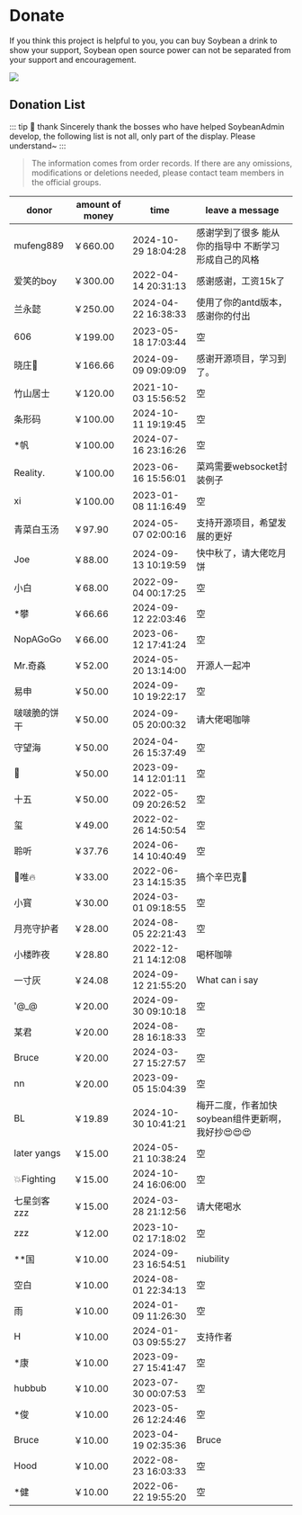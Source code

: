 # Donate

If you think this project is helpful to you, you can buy Soybean a drink to show your support, Soybean open source power can not be separated from your support and encouragement.

![](https://soybeanjs-1300612522.cos.ap-guangzhou.myqcloud.com/uPic/donation.png)

## Donation List

::: tip 🎉 thank
Sincerely thank the bosses who have helped SoybeanAdmin develop, the following list is not all, only part of the display. Please understand~
:::

> The information comes from order records. If there are any omissions, modifications or deletions needed, please contact team members in the official groups.

| donor        | amount of money | time                | leave a message                                      |
| ------------ | --------------- | ------------------- | ---------------------------------------------------- |
| mufeng889    | ￥660.00        | 2024-10-29 18:04:28 | 感谢学到了很多 能从你的指导中 不断学习形成自己的风格 |
| 爱笑的boy    | ￥300.00        | 2022-04-14 20:31:13 | 感谢感谢，工资15k了                                  |
| 兰永懿       | ￥250.00        | 2024-04-22 16:38:33 | 使用了你的antd版本，感谢你的付出                     |
| 606          | ￥199.00        | 2023-05-18 17:03:44 | 空                                                   |
| 晓庄💪       | ￥166.66        | 2024-09-09 09:09:09 | 感谢开源项目，学习到了。                             |
| 竹山居士     | ￥120.00        | 2021-10-03 15:56:52 | 空                                                   |
| 条形码       | ￥100.00        | 2024-10-11 19:19:45 | 空                                                   |
| \*帆         | ￥100.00        | 2024-07-16 23:16:26 | 空                                                   |
| Reality.     | ￥100.00        | 2023-06-16 15:56:01 | 菜鸡需要websocket封装例子                            |
| xi           | ￥100.00        | 2023-01-08 11:16:49 | 空                                                   |
| 青菜白玉汤   | ￥97.90         | 2024-05-07 02:00:16 | 支持开源项目，希望发展的更好                         |
| Joe          | ￥88.00         | 2024-09-13 10:19:59 | 快中秋了，请大佬吃月饼                               |
| 小白         | ￥68.00         | 2022-09-04 00:17:25 | 空                                                   |
| \*攀         | ￥66.66         | 2024-09-12 22:03:46 | 空                                                   |
| NopAGoGo     | ￥66.00         | 2023-06-12 17:41:24 | 空                                                   |
| Mr.奇淼      | ￥52.00         | 2024-05-20 13:14:00 | 开源人一起冲                                         |
| 易申         | ￥50.00         | 2024-09-10 19:22:17 | 空                                                   |
| 啵啵脆的饼干 | ￥50.00         | 2024-09-05 20:00:32 | 请大佬喝咖啡                                         |
| 守望海       | ￥50.00         | 2024-04-26 15:37:49 | 空                                                   |
| 👿           | ￥50.00         | 2023-09-14 12:01:11 | 空                                                   |
| 十五         | ￥50.00         | 2022-05-09 20:26:52 | 空                                                   |
| 玺           | ￥49.00         | 2022-02-26 14:50:54 | 空                                                   |
| 聆听         | ￥37.76         | 2024-06-14 10:40:49 | 空                                                   |
| 🚈唯🔥       | ￥33.00         | 2022-06-23 14:15:35 | 搞个辛巴克🧋                                         |
| 小寳         | ￥30.00         | 2024-03-01 09:18:55 | 空                                                   |
| 月亮守护者   | ￥28.00         | 2024-08-05 22:21:43 | 空                                                   |
| 小楼昨夜     | ￥28.80         | 2022-12-21 14:12:08 | 喝杯咖啡                                             |
| 一寸灰       | ￥24.08         | 2024-09-12 21:55:20 | What can i say                                       |
| '@\_@        | ￥20.00         | 2024-09-30 09:10:18 | 空                                                   |
| 某君         | ￥20.00         | 2024-08-28 16:18:33 | 空                                                   |
| Bruce        | ￥20.00         | 2024-03-27 15:27:57 | 空                                                   |
| nn           | ￥20.00         | 2023-09-05 15:04:39 | 空                                                   |
| BL           | ￥19.89         | 2024-10-30 10:41:21 | 梅开二度，作者加快soybean组件更新啊，我好抄😍😍😍    |
| later yangs  | ￥15.00         | 2024-05-21 10:38:24 | 空                                                   |
| 💥Fighting   | ￥15.00         | 2024-10-24 16:06:00 | 空                                                   |
| 七星剑客zzz  | ￥15.00         | 2024-03-28 21:12:56 | 请大佬喝水                                           |
| zzz          | ￥12.00         | 2023-10-02 17:18:02 | 空                                                   |
| \*\*国       | ￥10.00         | 2024-09-23 16:54:51 | niubility                                            |
| 空白         | ￥10.00         | 2024-08-01 22:34:13 | 空                                                   |
| 雨           | ￥10.00         | 2024-01-09 11:26:30 | 空                                                   |
| H            | ￥10.00         | 2024-01-03 09:55:27 | 支持作者                                             |
| \*康         | ￥10.00         | 2023-09-27 15:41:47 | 空                                                   |
| hubbub       | ￥10.00         | 2023-07-30 00:07:53 | 空                                                   |
| \*俊         | ￥10.00         | 2023-05-26 12:24:46 | 空                                                   |
| Bruce        | ￥10.00         | 2023-04-19 02:35:36 | Bruce                                                |
| Hood         | ￥10.00         | 2022-08-23 16:03:33 | 空                                                   |
| \*健         | ￥10.00         | 2022-06-22 19:55:20 | 空                                                   |
